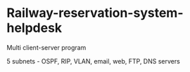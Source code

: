 # Railway-reservation-system-helpdesk
Multi client-server program

5 subnets - OSPF, RIP, VLAN, email, web, FTP, DNS servers
